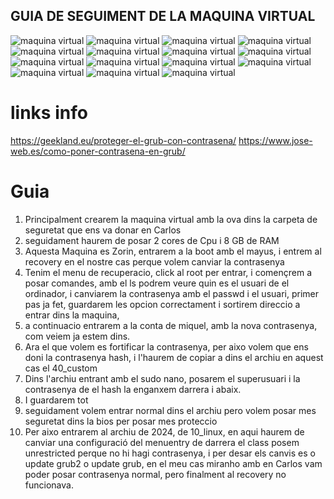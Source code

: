 ## GUIA DE SEGUIMENT DE LA MAQUINA VIRTUAL
![maquina virtual](img/primeracap.png.png)
![maquina virtual](img/segonacap.png)
![maquina virtual](img/terceracap.png)
![maquina virtual](img/cuartacap.png)
![maquina virtual](img/cinccap.png)
![maquina virtual](img/siscap.png)
![maquina virtual](img/capnou.png)
![maquina virtual](img/capdeu.png)
![maquina virtual](img/caponce.png)
![maquina virtual](img/capdotze.png)
![maquina virtual](img/captrece.png)
![maquina virtual](img/cap45.png)
![maquina virtual](img/cap70.png)
![maquina virtual](img/cap90.png)
![maquina virtual](img/cap91.png)

# links info
https://geekland.eu/proteger-el-grub-con-contrasena/
https://www.jose-web.es/como-poner-contrasena-en-grub/

# Guia
1. Principalment crearem la maquina virtual amb la ova dins la carpeta de seguretat que ens va donar en Carlos
2. seguidament haurem de posar 2 cores de Cpu i 8 GB de RAM
3. Aquesta Maquina es Zorin, entrarem a la boot amb el mayus, i entrem al recovery en el nostre cas perque volem canviar la contrasenya
4. Tenim el menu de recuperacio, click al root per entrar, i començrem a posar comandes, amb el ls podrem veure quin es el usuari de el ordinador, i canviarem la contrasenya amb el passwd i el usuari, primer pas ja fet, guardarem les opcion correctament i sortirem direccio a entrar dins la maquina,
5. a continuacio entrarem a la conta de miquel, amb la nova contrasenya, com veiem ja estem dins.
6. Ara el que volem es fortificar la contrasenya, per aixo volem que ens doni la contrasenya hash, i l'haurem de copiar a dins el archiu en aquest cas el 40_custom
7. Dins l'archiu entrant amb el sudo nano, posarem el superusuari i la contrasenya de el hash la enganxem darrera i abaix.
8. I guardarem tot
9. seguidament volem entrar normal dins el archiu pero volem posar mes seguretat dins la bios per posar mes proteccio
10. Per aixo entrarem al archiu de 2024, de 10_linux, en aqui haurem de canviar una configuració del menuentry de darrera el class posem unrestricted perque no hi hagi contrasenya, i per desar els canvis es o update grub2 o update grub, en el meu cas miranho amb en Carlos vam poder posar contrasenya normal, pero finalment al recovery no funcionava.
